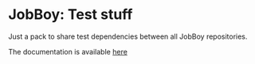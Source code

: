 # JobBoy: Test stuff

Just a pack to share test dependencies between all JobBoy repositories.

The documentation is available
[here](https://github.com/danielsan80/jobboy-doc/blob/master/doc/jobboy-test-pack.md)


